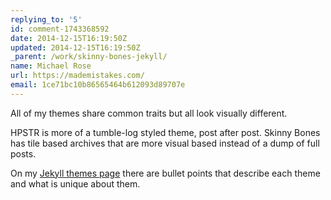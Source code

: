 ```yaml
---
replying_to: '5'
id: comment-1743368592
date: 2014-12-15T16:19:50Z
updated: 2014-12-15T16:19:50Z
_parent: /work/skinny-bones-jekyll/
name: Michael Rose
url: https://mademistakes.com/
email: 1ce71bc10b86565464b612093d89707e
---
```


All of my themes share common traits but all look visually different.

HPSTR is more of a tumble-log styled theme, post after post. Skinny Bones has
tile based archives that are more visual based instead of a dump of full posts.

On my [Jekyll themes page](https://mademistakes.com/work/jekyll-themes/) there
are bullet points that describe each theme and what is unique about them.
